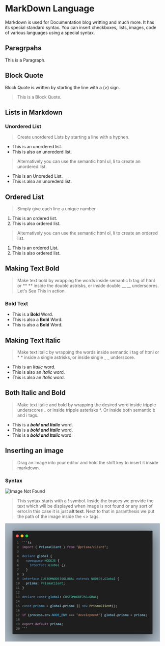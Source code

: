 # **MarkDown Language**

Markdown is used for Documentation blog writting and much more. It has its special standard syntax. You can insert checkboxes, lists, images, code of various languages using a special syntax.

## **Paragrpahs**

<p>This is a Paragraph.</p>

## **Block Quote**
Block Quote is written by starting the line with a (>) sign. 

> This is a Block Quote.

## **Lists in Markdown**

### **Unordered List**
> Create unordered Lists by starting a line with a hyphen.

- This is an unordered list.
- This is also an unorederd list.

> Alternatively you can use the semantic html ul, li to create an unordered list.

<ul>
<li>This is an Unoreded List.</li>
<li>This is also an unorederd list.</li>
</ul>

## Ordered List
> Simply give each line a unique number.

1. This is an ordered list.
2. This is also ordered list.

>Alternatively you can use the semantic html ol, li to create an ordered list.

<ol>
<li>This is an ordered List.</li>
<li>This is also ordered list.</li>
</ol>

## **Making Text Bold**
> Make text bold by wrapping the words inside semantic b tag of html or **  ** inside the double astrisks, or inside double __ __ underscores. Let's See This in action.

### **Bold Text**

- This is a **Bold** Word.
- This is also a __Bold__ Word. 
- This is also a <b>Bold</b> Word. 

## **Making Text Italic**

> Make text italic by wrapping the words inside semantic i tag of html or * * inside a single astrisks, or inside single _ _ underscore.

- This is an *Italic* word.
- This is also an _Italic_ word.
- This is also an <i>Italic</i> word.
  
## **Both Italic and Bold**

> Make text italic and bold by wrapping the desired word inside tripple underscores _ or inside tripple asterisks *.
Or inside both semantic b and i tags. 
- This is a ___bold and Italic___ word.
- This is a ***bold and Italic*** word.
- This is a <b> <i> bold and Italic </i></b> word.

## **Inserting an image**

> Drag an image into your editor and hold the shift key to insert it inside markdown.

### **Syntax**

![Image Not Found](<Image Path.png>)


> This syntax starts with a ! symbol. Inside the braces we provide the text which will be displayed when image is not found or any sort of error.In this case it is just **alt text**. Next to that in paranthesis we put the path of the image inside the <> tags.


![Alt text](<../Screenshots/md snap.png>)